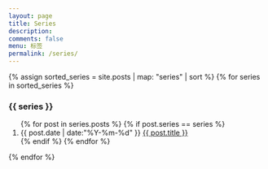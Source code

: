 ```yaml
---
layout: page
title: Series
description:
comments: false
menu: 标签
permalink: /series/
---
```


<section class="container posts-content">
  
{% assign sorted_series = site.posts | map: "series" | sort %}
{% for series in sorted_series %}
  <h3 id="{{ series }}">{{ series }}</h3>
  <ol class="posts-list">
  {% for post in series.posts %}
    {% if post.series == series %}
    <li class="posts-list-item">
    <span class="posts-list-meta">{{ post.date | date:"%Y-%m-%d" }}</span>
    <a class="posts-list-name" href="{{ site.url }}{{ post.url }}">{{ post.title }}</a>
    </li>
    {% endif %}
  {% endfor %}
  </ol>
{% endfor %}
</section>

<!-- /section.content -->
